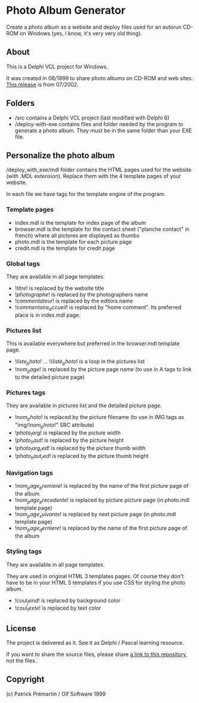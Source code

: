 # Photo Album Generator

Create a photo album as a website and deploy files used for an autorun CD-ROM on Windows (yes, I know, it's very very old thing).

## About

This is a Delphi VCL project for Windows.

It was created in 08/1999 to share photo albums on CD-ROM and web sites. [This release](https://github.com/DeveloppeurPascal/photo-album-generator/releases) is from 07/2002.

## Folders

* /src contains a Delphi VCL project (last modified with Delphi 6)
* /deploy-with-exe contains files and folder needed by the program to generate a photo album. They must be in the same folder than your EXE file.

## Personalize the photo album

/deploy_with_exe/mdl folder contains the HTML pages used for the website (with .MDL extension). Replace them with the 4 template pages of your website.

In each file we have tags for the template engine of the program.

### Template pages

* index.mdl is the template for index page of the album
* browser.mdl is the template for the contact sheet ("planche contact" in french) where all pictores are displayed as thumbs
* photo.mdl is the template for each picture page
* credit.mdl is the template for credit page

### Global tags

They are available in all page templates.

* !$titre$! is replaced by the website title
* !$photographe$! is replaced by the photographers name
* !$commentateur$! is replaced by the editors name
* !$commentaire_accueil$! is replaced by "home comment". Its preferred place is in index.mdl page.

### Pictures list

This is available everywhere but preferred in the browser.mdl template page.

* !$liste_photo$! ... !$/liste_photo$! is a loop in the pictures list
* !$nom_page$! is replaced by the picture page name (to use in A tags to link to the detailed picture page)

### Pictures tags

They are available in pictures list and the detailed picture page.

* !$nom_photo$! is replaced by the picture filename (to use in IMG tags as "img/!$nom_photo$!" SRC attribute)
* !$photo_larg$! is replaced by the picture width
* !$photo_haut$! is replaced by the picture height
* !$photo_larg_red$! is replaced by the picture thumb width
* !$photo_haut_red$! is replaced by the picture thumb height

### Navigation tags

* !$nom_page_premiere$! is replaced by the name of the first picture page of the album
* !$nom_page_precedente$! is replaced by picture picture page (in photo.mdl template page)
* !$nom_page_suivante$! is replaced by next picture page (in photo.mdl template page)
* !$nom_page_derniere$! is replaced by the name of the first picture page of the album

### Styling tags

They are available in all page templates.

They are used in original HTML 3 templates pages. Of course they don't have to be in your HTML 5 templates if you use CSS for styling the photo album.

* !$coul_fond$! is replaced by background color
* !$coul_texte$! is replaced by text color

## License

The project is delivered as it. See it as Delphi / Pascal learning resource.

If you want to share the source files, please share [a link to this repository](https://github.com/DeveloppeurPascal/photo-album-generator), not the files.

## Copyright

(c) Patrick Prémartin / Olf Software 1999